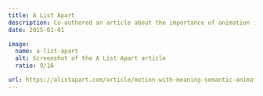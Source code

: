 ```yaml
---
title: A List Apart
description: Co-authored an article about the importance of animation in product design and how motion creates opportunities to make our interfaces better at every level.
date: 2015-01-01

image:
  name: a-list-apart
  alt: Screenshot of the A List Apart article
  ratio: 9/16

url: https://alistapart.com/article/motion-with-meaning-semantic-animation-in-interface-design/
---
```

